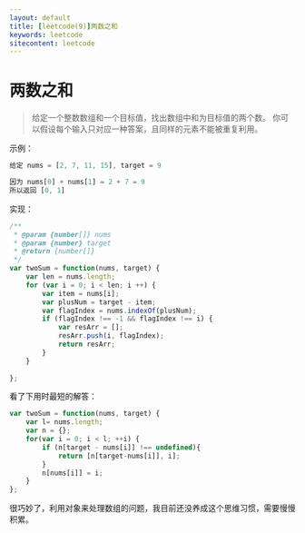 ```yaml
---
layout: default
title: [leetcode(9)]两数之和
keywords: leetcode
sitecontent: leetcode
---
```



两数之和
===================

> 给定一个整数数组和一个目标值，找出数组中和为目标值的两个数。
  你可以假设每个输入只对应一种答案，且同样的元素不能被重复利用。

示例：
```javascript
给定 nums = [2, 7, 11, 15], target = 9

因为 nums[0] + nums[1] = 2 + 7 = 9
所以返回 [0, 1]
```

实现：
```javascript
/**
 * @param {number[]} nums
 * @param {number} target
 * @return {number[]}
 */
var twoSum = function(nums, target) {
    var len = nums.length;
    for (var i = 0; i < len; i ++) {
        var item = nums[i];
        var plusNum = target - item;
        var flagIndex = nums.indexOf(plusNum);
        if (flagIndex !== -1 && flagIndex !== i) {
            var resArr = [];
            resArr.push(i, flagIndex);
            return resArr;
        }
    }
    
};
```

看了下用时最短的解答：

```javascript
var twoSum = function(nums, target) {
    var l= nums.length;
    var n = {};
    for(var i = 0; i < l; ++i) {
        if (n[target - nums[i]] !== undefined){
            return [n[target-nums[i]], i];
        }
        n[nums[i]] = i;
    }
};
```
很巧妙了，利用对象来处理数组的问题，我目前还没养成这个思维习惯，需要慢慢积累。

